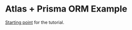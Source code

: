 # Atlas + Prisma ORM Example

[Starting point](https://www.prisma.io/blog/advanced-database-schema-management-with-atlas-and-prisma-orm#prerequisites) for the tutorial.
